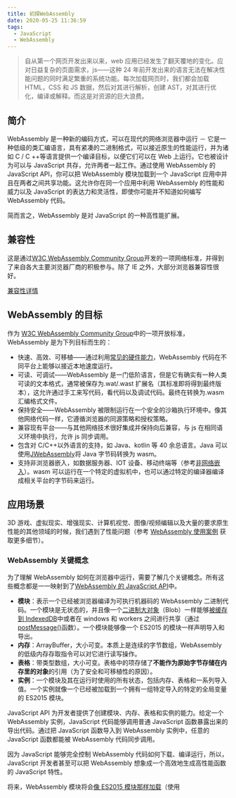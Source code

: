 ```yaml
---
title: 初探WebAssembly
date: 2020-05-25 11:36:59
tags:
  - JavaScript
  - WebAssembly
---
```


> 自从第一个网页开发出来以来，web 应用已经发生了翻天覆地的变化。应对日益复杂的页面需求，js——这种 24 年前开发出来的语言无法在解决性能问题的同时满足繁重的系统功能。每次加载网页时，我们都会加载 HTML，CSS 和 JS 数据，然后对其进行解析，创建 AST，对其进行优化，编译或解释。而这是对资源的巨大浪费。

<!--more-->

## 简介

WebAssembly 是一种新的编码方式，可以在现代的网络浏览器中运行 － 它是一种低级的类汇编语言，具有紧凑的二进制格式，可以接近原生的性能运行，并为诸如 C / C ++等语言提供一个编译目标，以便它们可以在 Web 上运行。它也被设计为可以与 JavaScript 共存，允许两者一起工作。通过使用 WebAssembly 的 JavaScript API，你可以把 WebAssembly 模块加载到一个 JavaScript 应用中并且在两者之间共享功能。这允许你在同一个应用中利用 WebAssembly 的性能和威力以及 JavaScript 的表达力和灵活性，即使你可能并不知道如何编写 WebAssembly 代码。

简而言之，WebAssembly 是对 JavaScript 的一种高性能扩展。

## 兼容性

这是通过[W3C WebAssembly Community Group](https://www.w3.org/community/webassembly/)开发的一项网络标准，并得到了来自各大主要浏览器厂商的积极参与。除了 IE 之外，大部分浏览器兼容性很好。

[兼容性详情](https://developer.mozilla.org/zh-CN/docs/WebAssembly#Browser_compatibility)

## WebAssembly 的目标

作为 [W3C WebAssembly Community Group](https://www.w3.org/community/webassembly/)中的一项开放标准，WebAssembly 是为下列目标而生的：

- 快速、高效、可移植——通过利用[常见的硬件能力](http://webassembly.org/docs/portability/#assumptions-for-efficient-execution)，WebAssembly 代码在不同平台上能够以接近本地速度运行。
- 可读、可调试——WebAssembly 是一门低阶语言，但是它有确实有一种人类可读的文本格式，通常被保存为.wat/.wast 扩展名（其标准即将得到最终版本），这允许通过手工来写代码，看代码以及调试代码。最终在转换为.wasm 汇编格式文件。
- 保持安全——WebAssembly 被限制运行在一个安全的沙箱执行环境中。像其他网络代码一样，它遵循浏览器的同源策略和授权策略。
- 兼容现有平台——与其他网络技术很好集成并保持向后兼容，与 js 在相同语义环境中执行，允许 js 同步调用。
- 包含对 C/C++以外语言的支持，如 Java、kotlin 等 40 余总语言。Java 可以使用[JWebAssembly](https://github.com/i-net-software/JWebAssembly)将 Java 字节码转换为 wasm。
- 支持非浏览器嵌入，如数据服务器、IOT 设备、移动终端等（参考[非网络嵌入](http://webassembly.org/docs/non-web/)）。wasm 可以运行在一个特定的虚拟机中，也可以通过特定的编译器编译成相关平台的字节码来运行。

## 应用场景

3D 游戏、虚拟现实、增强现实、计算机视觉、图像/视频编辑以及大量的要求原生性能的其他领域的时候，我们遇到了性能问题（参考 [WebAssembly 使用案例](http://webassembly.org/docs/use-cases/) 获取更多细节）。

### WebAssembly 关键概念

为了理解 WebAssembly 如何在浏览器中运行，需要了解几个关键概念。所有这些概念都是一一映射到了[WebAssembly 的 JavaScript API](https://developer.mozilla.org/zh-CN/docs/Web/JavaScript/Reference/Global_Objects/WebAssembly)中。

- **模块**：表示一个已经被浏览器编译为可执行机器码的 WebAssembly 二进制代码。一个模块是无状态的，并且像一个[二进制大对象](https://developer.mozilla.org/zh-CN/docs/Web/API/Blob)（Blob）一样能够[被缓存到 IndexedDB](https://developer.mozilla.org/zh-CN/docs/WebAssembly/Caching_modules)中或者在 windows 和 workers 之间进行共享（通过[postMessage()](https://developer.mozilla.org/zh-CN/docs/Web/API/MessagePort/postMessage)函数）。一个模块能够像一个 ES2015 的模块一样声明导入和导出。
- **内存**：ArrayBuffer，大小可变。本质上是连续的字节数组，WebAssembly 的低级内存存取指令可以对它进行读写操作。
- **表格**：带类型数组，大小可变。表格中的项存储了**不能作为原始字节存储在内存里的对象**的引用（为了安全和可移植性的原因）。
- **实例**：一个模块及其在运行时使用的所有状态，包括内存、表格和一系列导入值。一个实例就像一个已经被加载到一个拥有一组特定导入的特定的全局变量的 ES2015 模块。

JavaScript API 为开发者提供了创建模块、内存、表格和实例的能力。给定一个 WebAssembly 实例，JavaScript 代码能够调用普通 JavaScript 函数暴露出来的导出代码。通过把 JavaScript 函数导入到 WebAssembly 实例中，任意的 JavaScript 函数都能被 WebAssembly 代码同步调用。

因为 JavaScript 能够完全控制 WebAssembly 代码如何下载、编译运行，所以，JavaScript 开发者甚至可以把 WebAssembly 想象成一个高效地生成高性能函数的 JavaScript 特性。

将来，WebAssembly 模块将会[像 ES2015 模块那样加载](http://webassembly.org/docs/modules/#integration-with-es6-modules)（使用<script type='module'>)，这也就意味着 JavaScript 代码能够像轻松地使用一个 ES2015 模块那样来获取、编译和导入一个 WebAssembly 模块。

## 如何在实际项目中应用

### 从 C/C++移植

将 C/C++文件转换为 wasm 有两种方式可供选择：

1、许多在线 WASM 转换页面，例如：

- [WasmFiddle](https://wasdk.github.io/WasmFiddle/)
- [WasmFiddle++](https://anonyco.github.io/WasmFiddle/)
- [WasmExplorer](https://mbebenita.github.io/WasmExplorer/)

2、[Emscripten](https://developer.mozilla.org/zh-CN/docs/Mozilla/Projects/Emscripten)

Emscripten 工具能够将一段 C/C++代码，编译出

- 一个.wasm 模块
- 用来加载和运行该模块的 JavaScript”胶水“代码
- 一个用来展示代码运行结果的 HTML 文档

![img](https://mdn.mozillademos.org/files/14647/emscripten-diagram.png)

简而言之，工作流程如下所示：

1. Emscripten 首先把 C/C++提供给 clang+LLVM——一个成熟的开源 C/C++编译器工具链，比如，在 OSX 上是 XCode 的一部分。
2. Emscripten 将 clang+LLVM 编译的结果转换为一个.wasm 二进制文件。
3. 就自身而言，WebAssembly 当前不能直接的存取 DOM；它只能调用 JavaScript，并且只能传入整形和浮点型的原始数据类型作为参数。这就是说，为了使用任何 Web API，WebAssembly 需要调用到 JavaScript，然后由 JavaScript 调用 Web API。因此，Emscripten 创建了 HTML 和 JavaScript 胶水代码以便完成这些功能。

> 下载安装最新 emscripten
>
> ```shell
> # Get the emsdk repo
> git clone https://github.com/emscripten-core/emsdk.git
>
> # Enter that directory
> cd emsdk
>
> # Fetch the latest version of the emsdk (not needed the first time you clone)
> git pull
>
> # Download and install the latest SDK tools.
> ./emsdk install latest
>
> # Make the "latest" SDK "active" for the current user. (writes ~/.emscripten file)
> ./emsdk activate latest
>
> # Activate PATH and other environment variables in the current terminal
> source ./emsdk_env.sh
>
> ```

注意：计划将来[允许 WebAssembly 直接调用 Web API](https://github.com/WebAssembly/gc/blob/master/README.md)。

### 直接编写 WebAssembly 代码

让我们看一个简单的例子——下面的程序从一个叫做 imports 的模块中导入了一个叫做 imported_func 的函数并且导出了一个叫做 exported_func 的函数：

```
(module
  (func $i (import "imports" "imported_func") (param i32))
  (func (export "exported_func")
    i32.const 42
    call $i
  )
)
```

WebAssembly 函数 exported_func 是被导出供我们的环境（比如，使用了 WebAssembly 模块的网络应用）使用。当被调用的时，它进而调用了一个被导入的叫做 imported_func 的函数并且向该函数传递了一个值（42）作为参数。

编写完成后通过这些工具（[WebAssemby text-to-binary tools](http://webassembly.org/getting-started/advanced-tools/)、[WasmExplorer](http://mbebenita.github.io/WasmExplorer/)）将 wat 文件转换为二进制格式。

[理解 WebAssembly 文本格式](https://developer.mozilla.org/en-US/docs/WebAssembly/Understanding_the_text_format)——详细解释文本格式语法。

[语义](http://webassembly.org.cn/docs/semantics/)

### LLVM

to be done

## 实际操作

### 生成 HTML 和 JavaScript

我们先来看一个最简单的例子，通过这个，你可以使用 Emscripten 来将任何代码生成到 WebAssembly，然后在浏览器上运行。

1. 首先我们需要编译一段样例代码。将下方的 C 代码复制一份然后命名为 hello.c 保存在一个新的文件夹内。

   ```cpp
   #include <stdio.h>

   int main(int argc, char ** argv) {
     printf("Hello World\n");
   }
   ```

2. 现在，转到一个已经配置过 Emscripten 编译环境的终端窗口中，进入刚刚保存 hello.c 文件的文件夹中，然后运行下列命令：

   ```bash
   emcc hello.c -s WASM=1 -o hello.html
   ```

下面列出了我们命令中选项的细节：

- `-s WASM=1` — 指定我们想要的 wasm 输出形式。如果我们不指定这个选项，Emscripten 默认将只会生成[asm.js](http://asmjs.org/)。
- `-o hello.html` — 指定这个选项将会生成 HTML 页面来运行我们的代码，并且会生成 wasm 模块，以及编译和实例化 wasm 模块所需要的“胶水”js 代码，这样我们就可以直接在 web 环境中使用了。

这个时候在您的源码文件夹应该有下列文件:

- `hello.wasm` 二进制的 wasm 模块代码
- `hello.js` 一个包含了用来在原生 C 函数和 JavaScript/wasm 之间转换的胶水代码的 JavaScript 文件
- `hello.html` 一个用来加载，编译，实例化你的 wasm 代码并且将它输出在浏览器显示上的一个 HTML 文件

### 在 JavaScript 中加载.wasm 模块

```javascript
function fetchAndInstantiate(url, importObject) {
  return fetch(url)
    .then((response) => response.arrayBuffer())
    .then((bytes) => WebAssembly.instantiate(bytes, importObject))
    .then((results) => results.instance)
}
```

目前正在进行加载的改进，目标是像 js 模块一样加载.wasm 模块。

需要注意的是.wasm 模块中的函数返回值只支持数字类型（整数或者浮点数），如果需要其他类型，需使用 WebAssembly 的[内存模块](https://developer.mozilla.org/en-US/docs/Web/JavaScript/Reference/Global_objects/WebAssembly/Memory)。举个例子，如果需要在两者之间传递字符串，我们需要先将字符串转换为相应的字符串代码，然后写入内存数组，最后将数组索引传递。

### 字节码

我们将下面的 c 函数编译为.wasm 文件

```c
int add42(int num) {
  return num + 42;
}
```

我们得到如下的字节码

```
00 61 73 6D 0D 00 00 00 01 86 80 80 80 00 01 60
01 7F 01 7F 03 82 80 80 80 00 01 00 04 84 80 80
80 00 01 70 00 00 05 83 80 80 80 00 01 00 01 06
81 80 80 80 00 00 07 96 80 80 80 00 02 06 6D 65
6D 6F 72 79 02 00 09 5F 5A 35 61 64 64 34 32 69
00 00 0A 8D 80 80 80 00 01 87 80 80 80 00 00 20
00 41 2A 6A 0B
```

具体分析一下

```
20 00 41 2A 6A
```

转换为二进制

```
10000000000000010000010010101001101010
```

人类可读格式

```
get_local 0			// 得到第一个参数的值并推入栈中
i32.const 42		// 将一个常数42推入栈中
i32.add					// 将栈顶部两个数字相加
```

这里我们可以看到 add 并没有指定参数来源，这是因为 WebAssembly 被称为一种堆栈机器。这意味着在执行操作之前，操作需要的所有值都在堆栈上排队。需要注意的是在实际的物理机器上却不是这样工作的。当浏览器将 WebAssembly 转换为浏览器所运行的机器的机器码时，它将使用寄存器。而由于 WebAssembly 代码没有指定寄存器，所以它提供了更大的灵活性来分配最佳的寄存器。

## PS

由于`application/wasm`不是一个正式的 MIME 类型[WebAssembly/spec#573](https://github.com/WebAssembly/spec/issues/573)，所以我们需要在服务器中指明 wasm 类型。

```
application/wasm    wasm
```

> 点击[官网](https://webassembly.org/)了解更多。
